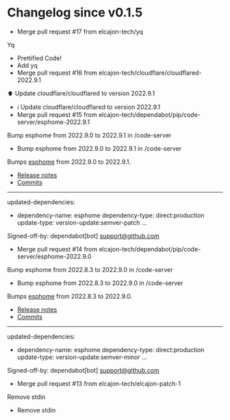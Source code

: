 # Changelog since v0.1.5
- Merge pull request #17 from elcajon-tech/yq

Yq 
- Prettified Code! 
- Add yq 
- Merge pull request #16 from elcajon-tech/cloudflare/cloudflared-2022.9.1

⬆️ Update cloudflare/cloudflared to version 2022.9.1 
- ℹ️ Update cloudflare/cloudflared to version 2022.9.1 
- Merge pull request #15 from elcajon-tech/dependabot/pip/code-server/esphome-2022.9.1

Bump esphome from 2022.9.0 to 2022.9.1 in /code-server 
- Bump esphome from 2022.9.0 to 2022.9.1 in /code-server

Bumps [esphome](https://github.com/esphome/esphome) from 2022.9.0 to 2022.9.1.
- [Release notes](https://github.com/esphome/esphome/releases)
- [Commits](https://github.com/esphome/esphome/compare/2022.9.0...2022.9.1)

---
updated-dependencies:
- dependency-name: esphome
  dependency-type: direct:production
  update-type: version-update:semver-patch
...

Signed-off-by: dependabot[bot] <support@github.com> 
- Merge pull request #14 from elcajon-tech/dependabot/pip/code-server/esphome-2022.9.0

Bump esphome from 2022.8.3 to 2022.9.0 in /code-server 
- Bump esphome from 2022.8.3 to 2022.9.0 in /code-server

Bumps [esphome](https://github.com/esphome/esphome) from 2022.8.3 to 2022.9.0.
- [Release notes](https://github.com/esphome/esphome/releases)
- [Commits](https://github.com/esphome/esphome/compare/2022.8.3...2022.9.0)

---
updated-dependencies:
- dependency-name: esphome
  dependency-type: direct:production
  update-type: version-update:semver-minor
...

Signed-off-by: dependabot[bot] <support@github.com> 
- Merge pull request #13 from elcajon-tech/elcajon-patch-1

Remove stdin 
- Remove stdin 
